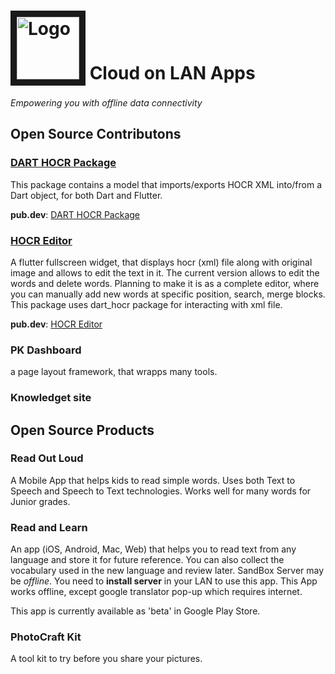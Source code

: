




<img src="https://www.cloudonlanapps.com/images/Logo_1024.png" 
alt="Logo" width="100" height="100" border="10" /></a>
 Cloud on LAN Apps
==================
_Empowering you with offline data connectivity_

Open Source Contributons
------------------------
### [DART HOCR Package](https://github.com/cloudonlanapps/dart_hocr)
This package contains a model that imports/exports HOCR XML into/from a Dart object, for both Dart and Flutter.

**pub.dev**: [DART HOCR Package](https://pub.dev/packages/dart_hocr)

### [HOCR Editor](https://github.com/cloudonlanapps/hocr_editor)
A flutter fullscreen widget, that displays hocr (xml) file along with original image and allows to edit the text in it. The current version allows to edit the words and delete words. Planning to make it is as a complete editor, where you can manually add new words at specific position, search, merge blocks. This package uses dart_hocr package for interacting with xml file.

**pub.dev**: [HOCR Editor](https://pub.dev/packages/hocr_editor)

### PK Dashboard
a page layout framework, that wrapps many tools.

### Knowledget site

Open Source Products
--------------------
### Read Out Loud
A Mobile App that helps kids to read simple words. Uses both Text to Speech and Speech to Text technologies. Works well for many words for Junior grades. 

### Read and Learn
An app (iOS, Android, Mac, Web) that helps you to read text from any language and store it for future reference. You can also collect the vocabulary used in the new language and review later. SandBox Server may be _offline_. You need to **install server** in your LAN to use this app. 
This App works offline, except google translator pop-up which requires internet.

This app is currently available as 'beta' in Google Play Store.

### PhotoCraft Kit
A tool kit to try before you share your pictures.



 
